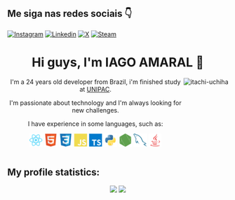 ## Me siga nas redes sociais :point_down:
[![Instagram](https://img.shields.io/badge/Instagram-400090?style=for-the-badge&logo=instagram&logoColor=white)](https://instagram.com/iago_amaral01)
[![Linkedin](https://img.shields.io/badge/LinkedIn-0077B5?style=for-the-badge&logo=linkedin&logoColor=white)](https://linkedin.com/in/iago-amaral-2b868b1a4/)
[![X](https://img.shields.io/badge/Twitter-1DA1F2?style=for-the-badge&logo=twitter&logoColor=white)](https://x.com/IagoAmaral19)
[![Steam](https://img.shields.io/badge/Steam-000000?style=for-the-badge&logo=steam&logoColor=white)](https://steamcommunity.com/profiles/76561198984280607/)

<h1 align="center" >Hi guys, I'm IAGO AMARAL 👋</h1>
<div>
  <img align="right" alt="itachi-uchiha" height="160" src="https://media1.tenor.com/m/Lx9cYlI3mewAAAAC/lr-agl-goku-carnival.gif">
  <p align="center">I'm a 24 years old developer from Brazil, i'm finished study at <a href="https://unipacto.com.br/">UNIPAC</a>.</p>
  <p align="center">I'm passionate about technology and I'm always looking for new challenges.</p>
  <p align="center">I have experience in some languages, such as:</p>
  <div align="center">
      <img align="center" alt="React/React Native" height="30" src="https://raw.githubusercontent.com/devicons/devicon/master/icons/react/react-original.svg">
      <img align="center" alt="HTML5" height="30" src="https://raw.githubusercontent.com/devicons/devicon/master/icons/html5/html5-original.svg">
      <img align="center" alt="CSS3" height="30" src="https://raw.githubusercontent.com/devicons/devicon/master/icons/css3/css3-original.svg">
      <img align="center" alt="JavaScript" height="30" src="https://raw.githubusercontent.com/devicons/devicon/master/icons/javascript/javascript-plain.svg">
      <img align="center" alt="TypeScript" height="30" src="https://raw.githubusercontent.com/devicons/devicon/master/icons/typescript/typescript-plain.svg">
      <img align="center" alt="Python" height="30" src="https://raw.githubusercontent.com/devicons/devicon/master/icons/python/python-original.svg">
      <img align="center" alt="NodeJS" height="30" src="https://raw.githubusercontent.com/devicons/devicon/master/icons/nodejs/nodejs-plain.svg">
      <img align="center" alt="MySQL" height="30" src="https://raw.githubusercontent.com/devicons/devicon/master/icons/mysql/mysql-original.svg">
      <img align="center" alt="MySQL" height="30" src="https://raw.githubusercontent.com/devicons/devicon/refs/heads/master/icons/java/java-plain.svg">
    
  </div>
</div>

<br>
<h2 align="left">My profile statistics:</h2>
<div align="center">
 <img height="180px" src="https://github-readme-stats-sigma-five.vercel.app/api?username=iagoamaral033&show_icons=true&theme=tokyonight&include_all_commits=true&count_private=true&hide_border=true&card_width=280"/>
 <img height="180px" src="https://github-readme-stats-sigma-five.vercel.app/api/top-langs/?username=iagoamaral033&layout=compact&langs_count=16&theme=tokyonight&hide_border=true&card_width=280"/><br>
</div>
